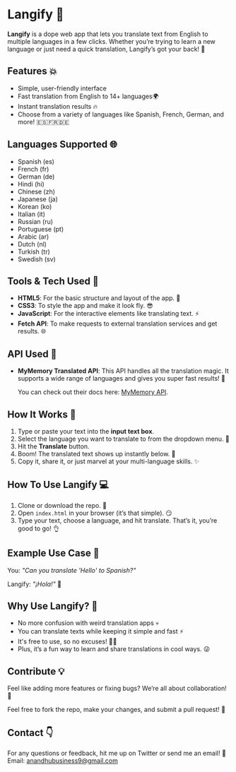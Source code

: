 

# Langify 🚀

**Langify** is a dope web app that lets you translate text from English to multiple languages in a few clicks. Whether you’re trying to learn a new language or just need a quick translation, Langify’s got your back! 🙌

## Features 💥
- Simple, user-friendly interface
- Fast translation from English to 14+ languages🌍
- Instant translation results 🔥
- Choose from a variety of languages like Spanish, French, German, and more! 🇪🇸🇫🇷🇩🇪

## Languages Supported 🌐
- Spanish (es)
- French (fr)
- German (de)
- Hindi (hi)
- Chinese (zh)
- Japanese (ja)
- Korean (ko)
- Italian (it)
- Russian (ru)
- Portuguese (pt)
- Arabic (ar)
- Dutch (nl)
- Turkish (tr)
- Swedish (sv)

## Tools & Tech Used 🔧

- **HTML5**: For the basic structure and layout of the app. 📄
- **CSS3**: To style the app and make it look fly. 😎
- **JavaScript**: For the interactive elements like translating text. ⚡️
- **Fetch API**: To make requests to external translation services and get results. 🌐

## API Used 🌟

- **MyMemory Translated API**: This API handles all the translation magic. It supports a wide range of languages and gives you super fast results! 🌟

    You can check out their docs here: [MyMemory API](https://mymemory.translated.net/).

## How It Works 🧠

1. Type or paste your text into the **input text box**.
2. Select the language you want to translate to from the dropdown menu. 📜
3. Hit the **Translate** button.
4. Boom! The translated text shows up instantly below. 👏
5. Copy it, share it, or just marvel at your multi-language skills. ✨

## How To Use Langify 💻

1. Clone or download the repo. 🔽
2. Open `index.html` in your browser (it’s that simple). 😏
3. Type your text, choose a language, and hit translate. That’s it, you’re good to go! 👌

## Example Use Case 🤩

You: *"Can you translate 'Hello' to Spanish?"*

Langify: *"¡Hola!"* 🫶

## Why Use Langify? 🤔

- No more confusion with weird translation apps 💀
- You can translate texts while keeping it simple and fast ⚡️
- It's free to use, so no excuses! 🙅‍♀️
- Plus, it’s a fun way to learn and share translations in cool ways. 😜

## Contribute 💡

Feel like adding more features or fixing bugs? We’re all about collaboration! 🤝 

Feel free to fork the repo, make your changes, and submit a pull request! 🚀

## Contact 👇

For any questions or feedback, hit me up on Twitter or send me an email! 📧
Email: anandhubusiness9@gmail.com
